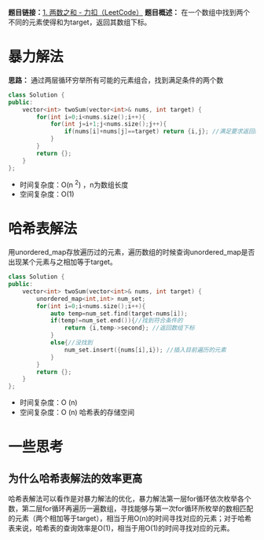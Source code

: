 **题目链接：**[1. 两数之和 - 力扣（LeetCode）](https://leetcode.cn/problems/two-sum/description/?envType=study-plan-v2&envId=top-100-liked)
**题目概述：** 在一个数组中找到两个不同的元素使得和为target，返回其数组下标。

# 暴力解法
**思路：** 通过两层循环穷举所有可能的元素组合，找到满足条件的两个数
```cpp
class Solution {
public:
    vector<int> twoSum(vector<int>& nums, int target) {
        for(int i=0;i<nums.size();i++){
            for(int j=i+1;j<nums.size();j++){
                if(nums[i]+nums[j]==target) return {i,j}; //满足要求返回结果
            }
        }
        return {};
    }
};
```

* 时间复杂度：O(n <sup>2</sup>) ，n为数组长度
* 空间复杂度：O(1)

# 哈希表解法

用unordered_map存放遍历过的元素，遍历数组的时候查询unordered_map是否出现某个元素与之相加等于target。

```cpp
class Solution {
public:
    vector<int> twoSum(vector<int>& nums, int target) {
        unordered_map<int,int> num_set;
        for(int i=0;i<nums.size();i++){
            auto temp=num_set.find(target-nums[i]);
            if(temp!=num_set.end()){//找到符合条件的
                return {i,temp->second}; //返回数组下标
            }
            else{//没找到
                num_set.insert({nums[i],i}); //插入目前遍历的元素
            }
        }
        return {};
    }
};
```

* 时间复杂度：O (n)
* 空间复杂度：O (n) 哈希表的存储空间

# 一些思考

## 为什么哈希表解法的效率更高
哈希表解法可以看作是对暴力解法的优化，暴力解法第一层for循环依次枚举各个数，第二层for循环再遍历一遍数组，寻找能够与第一次for循环所枚举的数相匹配的元素（两个相加等于target），相当于用O(n)的时间寻找对应的元素；对于哈希表来说，哈希表的查询效率是O(1)，相当于用O(1)的时间寻找对应的元素。